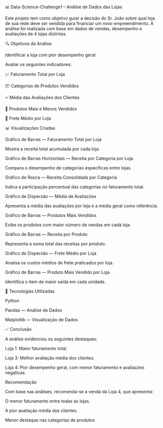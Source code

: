 📊 Data-Science-Challenge1 – Análise de Dados das Lojas

Este projeto tem como objetivo guiar a decisão do Sr. João sobre qual loja de sua rede deve ser vendida para financiar um novo empreendimento. A análise foi realizada com base em dados de vendas, desempenho e avaliações de 4 lojas distintas.

🔍 Objetivos da Análise


Identificar a loja com pior desempenho geral.

Avaliar os seguintes indicadores:

📈 Faturamento Total por Loja

📦 Categorias de Produtos Vendidos

⭐ Média das Avaliações dos Clientes

🍕 Produtos Mais e Menos Vendidos

🚚 Frete Médio por Loja







📊 Visualizações Criadas


Gráfico de Barras — Faturamento Total por Loja

Mostra a receita total acumulada por cada loja.





Gráfico de Barras Horizontais — Receita por Categoria por Loja

Compara o desempenho de categorias específicas entre lojas.





Gráfico de Rosca — Receita Consolidada por Categoria

Indica a participação percentual das categorias no faturamento total.





Gráfico de Dispersão — Média de Avaliações

Apresenta a média das avaliações por loja e a média geral como referência.





Gráfico de Barras — Produtos Mais Vendidos

Exibe os produtos com maior número de vendas em cada loja.





Gráfico de Barras — Receita por Produto

Representa a soma total das receitas por produto.





Gráfico de Dispersão — Frete Médio por Loja

Analisa os custos médios de frete praticados por loja.





Gráfico de Barras — Produto Mais Vendido por Loja

Identifica o item de maior saída em cada unidade.







🧪 Tecnologias Utilizadas


Python

Pandas — Análise de Dados

Matplotlib — Visualização de Dados



✅ Conclusão

A análise evidenciou os seguintes destaques:


Loja 1: Maior faturamento total.

Loja 3: Melhor avaliação média dos clientes.

Loja 4: Pior desempenho geral, com menor faturamento e avaliações negativas.



Recomendação

Com base nas análises, recomenda-se a venda da Loja 4, que apresenta:


O menor faturamento entre todas as lojas.

A pior avaliação média dos clientes.

Menor destaque nas categorias de produtos

